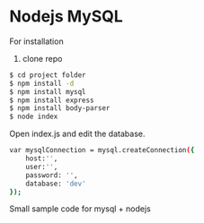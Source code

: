 # Nodejs MySQL
For installation
1) clone repo
```sh
$ cd project folder
$ npm install -d
$ npm install mysql 
$ npm install express 
$ npm install body-parser 
$ node index
```
 Open index.js and edit the database.
```sh
var mysqlConnection = mysql.createConnection({
	host:'',
	user:'',
	password: '',
	database: 'dev'
});
```
Small sample code for mysql + nodejs
